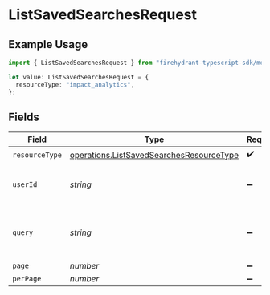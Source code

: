 # ListSavedSearchesRequest

## Example Usage

```typescript
import { ListSavedSearchesRequest } from "firehydrant-typescript-sdk/models/operations";

let value: ListSavedSearchesRequest = {
  resourceType: "impact_analytics",
};
```

## Fields

| Field                                                                                                | Type                                                                                                 | Required                                                                                             | Description                                                                                          |
| ---------------------------------------------------------------------------------------------------- | ---------------------------------------------------------------------------------------------------- | ---------------------------------------------------------------------------------------------------- | ---------------------------------------------------------------------------------------------------- |
| `resourceType`                                                                                       | [operations.ListSavedSearchesResourceType](../../models/operations/listsavedsearchesresourcetype.md) | :heavy_check_mark:                                                                                   | N/A                                                                                                  |
| `userId`                                                                                             | *string*                                                                                             | :heavy_minus_sign:                                                                                   | The user ID used to filter saved searches.                                                           |
| `query`                                                                                              | *string*                                                                                             | :heavy_minus_sign:                                                                                   | Filter saved searches with a query on their name                                                     |
| `page`                                                                                               | *number*                                                                                             | :heavy_minus_sign:                                                                                   | N/A                                                                                                  |
| `perPage`                                                                                            | *number*                                                                                             | :heavy_minus_sign:                                                                                   | N/A                                                                                                  |